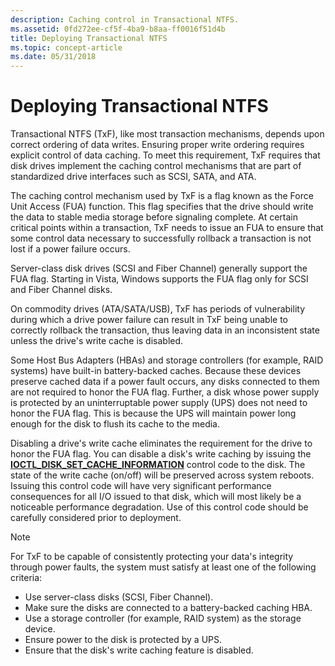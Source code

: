 ```yaml
---
description: Caching control in Transactional NTFS.
ms.assetid: 0fd272ee-cf5f-4ba9-b8aa-ff0016f51d4b
title: Deploying Transactional NTFS
ms.topic: concept-article
ms.date: 05/31/2018
---
```


# Deploying Transactional NTFS

Transactional NTFS (TxF), like most transaction mechanisms, depends upon correct ordering of data writes. Ensuring proper write ordering requires explicit control of data caching. To meet this requirement, TxF requires that disk drives implement the caching control mechanisms that are part of standardized drive interfaces such as SCSI, SATA, and ATA.

The caching control mechanism used by TxF is a flag known as the Force Unit Access (FUA) function. This flag specifies that the drive should write the data to stable media storage before signaling complete. At certain critical points within a transaction, TxF needs to issue an FUA to ensure that some control data necessary to successfully rollback a transaction is not lost if a power failure occurs.

Server-class disk drives (SCSI and Fiber Channel) generally support the FUA flag. Starting in Vista, Windows supports the FUA flag only for SCSI and Fiber Channel disks.

On commodity drives (ATA/SATA/USB), TxF has periods of vulnerability during which a drive power failure can result in TxF being unable to correctly rollback the transaction, thus leaving data in an inconsistent state unless the drive's write cache is disabled.

Some Host Bus Adapters (HBAs) and storage controllers (for example, RAID systems) have built-in battery-backed caches. Because these devices preserve cached data if a power fault occurs, any disks connected to them are not required to honor the FUA flag. Further, a disk whose power supply is protected by an uninterruptable power supply (UPS) does not need to honor the FUA flag. This is because the UPS will maintain power long enough for the disk to flush its cache to the media.

Disabling a drive's write cache eliminates the requirement for the drive to honor the FUA flag. You can disable a disk's write caching by issuing the [**IOCTL\_DISK\_SET\_CACHE\_INFORMATION**](/windows/desktop/api/WinIoCtl/ni-winioctl-ioctl_disk_set_cache_information) control code to the disk. The state of the write cache (on/off) will be preserved across system reboots. Issuing this control code will have very significant performance consequences for all I/O issued to that disk, which will most likely be a noticeable performance degradation. Use of this control code should be carefully considered prior to deployment.

> [!Note]  
> For TxF to be capable of consistently protecting your data's integrity through power faults, the system must satisfy at least one of the following criteria:
>
> -   Use server-class disks (SCSI, Fiber Channel).
> -   Make sure the disks are connected to a battery-backed caching HBA.
> -   Use a storage controller (for example, RAID system) as the storage device.
> -   Ensure power to the disk is protected by a UPS.
> -   Ensure that the disk's write caching feature is disabled.

 

 

 



